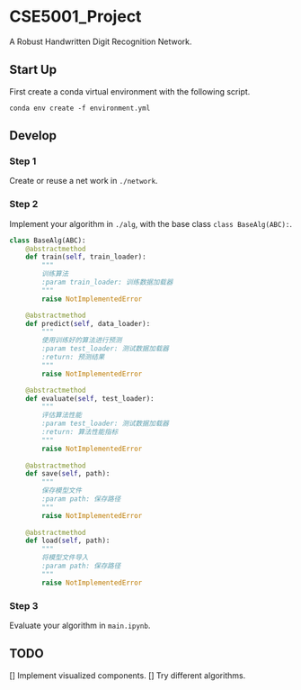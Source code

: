 # CSE5001_Project
A Robust Handwritten Digit Recognition Network.

## Start Up

First create a conda virtual environment with the following script.

```shell
conda env create -f environment.yml
```

## Develop

### Step 1

Create or reuse a net work in `./network`.

### Step 2

Implement your algorithm in `./alg`, with the base class `class BaseAlg(ABC):`.

``` python
class BaseAlg(ABC):
	@abstractmethod
	def train(self, train_loader):
		"""
		训练算法
		:param train_loader: 训练数据加载器
		"""
		raise NotImplementedError

	@abstractmethod
	def predict(self, data_loader):
		"""
		使用训练好的算法进行预测
		:param test_loader: 测试数据加载器
		:return: 预测结果
		"""
		raise NotImplementedError

	@abstractmethod
	def evaluate(self, test_loader):
		"""
		评估算法性能
		:param test_loader: 测试数据加载器
		:return: 算法性能指标
		"""
		raise NotImplementedError
	
	@abstractmethod
	def save(self, path):
		"""
		保存模型文件
		:param path: 保存路径
		"""
		raise NotImplementedError
	
	@abstractmethod
	def load(self, path):
		"""
		将模型文件导入
		:param path: 保存路径
		"""
		raise NotImplementedError
```

### Step 3

Evaluate your algorithm in `main.ipynb`.

## TODO

[] Implement visualized components.
[] Try different algorithms.
